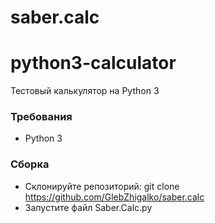 # saber.calc
<h1>python3-calculator</h1>

Тестовый калькулятор на Python 3

<h3>Требования </h3>

- Python 3

<h3>Сборка</h3> 

- Склонируйте репозиторий: git clone https://github.com/GlebZhigalko/saber.calc
- Запустите файл Saber.Calc.py
